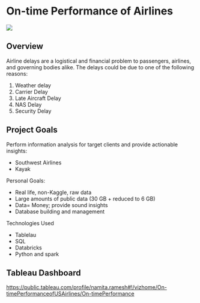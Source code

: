 # On-time Performance of Airlines

![](https://www.smartertravel.com/uploads/2015/03/Airline-Fees-HERO-1400x500.jpg)

## Overview
Airline delays are a logistical and financial problem to passengers, airlines, and governing bodies alike. The delays could be due to one of the following reasons:
1. Weather delay
2. Carrier Delay
3. Late Aircraft Delay
4. NAS Delay
5. Security Delay

## Project Goals

Perform information analysis for target clients and provide actionable insights:
- Southwest Airlines
- Kayak

Personal Goals: 
- Real life, non-Kaggle, raw data
- Large amounts of public data (30 GB + reduced to 6 GB)
- Data= Money; provide sound insights
- Database building and management

Technologies Used
- Tablelau
- SQL 
- Databricks
- Python and spark

## Tableau Dashboard

https://public.tableau.com/profile/namita.ramesh#!/vizhome/On-timePerformanceofUSAirlines/On-timePerformance


